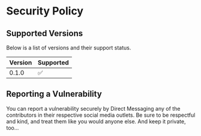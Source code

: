 # Security Policy

## Supported Versions

Below is a list of versions and their support status.

| Version | Supported          |
| ------- | ------------------ |
| 0.1.0   | :white_check_mark: |

## Reporting a Vulnerability

You can report a vulnerability securely by Direct Messaging any of the contributors in their respective social media outlets.
Be sure to be respectful and kind, and treat them like you would anyone else.
And keep it private, too...
